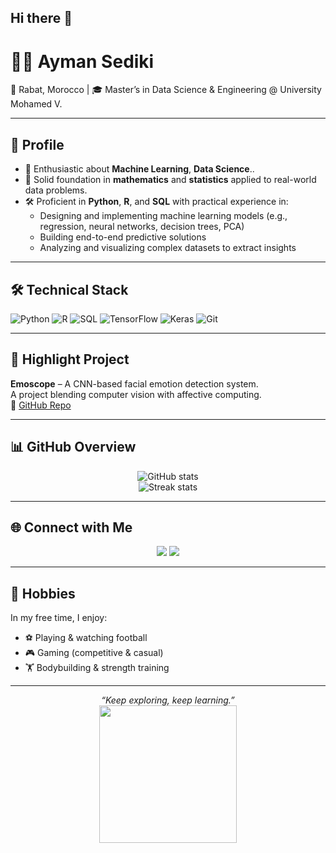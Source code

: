 ## Hi there 👋

# 👨‍💻 Ayman Sediki

📍 Rabat, Morocco | 🎓 Master’s in Data Science & Engineering @ University Mohamed V.

---

## 👤 Profile

- 🌱 Enthusiastic about **Machine Learning**, **Data Science**..  
- 🧠 Solid foundation in **mathematics** and **statistics** applied to real-world data problems.  
- 🛠️ Proficient in **Python**, **R**, and **SQL** with practical experience in:  
  - Designing and implementing machine learning models (e.g., regression, neural networks, decision trees, PCA)  
  - Building end-to-end predictive solutions  
  - Analyzing and visualizing complex datasets to extract insights  

---

## 🛠️ Technical Stack

![Python](https://img.shields.io/badge/Python-3776AB?style=for-the-badge&logo=python&logoColor=white)
![R](https://img.shields.io/badge/R-276DC3?style=for-the-badge&logo=r&logoColor=white)
![SQL](https://img.shields.io/badge/SQL-4479A1?style=for-the-badge&logo=postgresql&logoColor=white)
![TensorFlow](https://img.shields.io/badge/TensorFlow-FF6F00?style=for-the-badge&logo=tensorflow&logoColor=white)
![Keras](https://img.shields.io/badge/Keras-D00000?style=for-the-badge&logo=keras&logoColor=white)
![Git](https://img.shields.io/badge/Git-F05032?style=for-the-badge&logo=git&logoColor=white) 

---

## 📌 Highlight Project

**Emoscope** – A CNN-based facial emotion detection system.  
A project blending computer vision with affective computing.  
🔗 [GitHub Repo](https://github.com/AymanSediki/Emo-Scope)

---

## 📊 GitHub Overview

<p align="center">
  <img src="https://github-readme-stats.vercel.app/api?username=AymanSediki&show_icons=true&theme=gruvbox" alt="GitHub stats" />
  <br />
  <img src="https://github-readme-streak-stats.herokuapp.com?user=AymanSediki&theme=gruvbox&hide_border=true" alt="Streak stats" />
</p>

---

## 🌐 Connect with Me

<p align="center">
  <a href="mailto:sediki.aymann@gmail.com"><img src="https://img.shields.io/badge/Gmail-D14836?style=for-the-badge&logo=gmail&logoColor=white"/></a>
  <a href="https://www.linkedin.com/in/ayman-sediki/"><img src="https://img.shields.io/badge/LinkedIn-0A66C2?style=for-the-badge&logo=linkedin&logoColor=white"/></a>
</p>

---

## 🎯 Hobbies

In my free time, I enjoy:
- ⚽ Playing & watching football  
- 🎮 Gaming (competitive & casual)  
- 🏋️ Bodybuilding & strength training  

---

<p align="center">
  <em>“Keep exploring, keep learning.”</em><br/>
  <img src="https://media.giphy.com/media/xT9IgzoKnwFNmISR8I/giphy.gif" width="220" />
</p>

